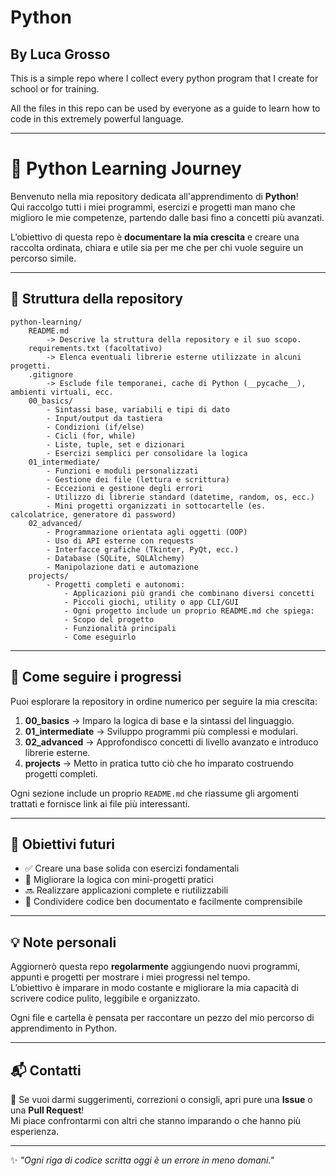 # Python
## By Luca Grosso

This is a simple repo where I collect every python program that I create for school or for training.

All the files in this repo can be used by everyone as a guide to learn how to code in this extremely powerful language.

---

# 🐍 Python Learning Journey

Benvenuto nella mia repository dedicata all'apprendimento di **Python**!  
Qui raccolgo tutti i miei programmi, esercizi e progetti man mano che miglioro le mie competenze, partendo dalle basi fino a concetti più avanzati.

L’obiettivo di questa repo è **documentare la mia crescita** e creare una raccolta ordinata, chiara e utile sia per me che per chi vuole seguire un percorso simile.

---

## 🧭 Struttura della repository

	python-learning/
	 	README.md
	    	-> Descrive la struttura della repository e il suo scopo.
	 	requirements.txt (facoltativo)
	    	-> Elenca eventuali librerie esterne utilizzate in alcuni progetti.
	 	.gitignore
	    	-> Esclude file temporanei, cache di Python (__pycache__), ambienti virtuali, ecc.
	 	00_basics/
	    	- Sintassi base, variabili e tipi di dato
	    	- Input/output da tastiera
	    	- Condizioni (if/else)
	    	- Cicli (for, while)
	    	- Liste, tuple, set e dizionari
	    	- Esercizi semplici per consolidare la logica
		01_intermediate/
	    	- Funzioni e moduli personalizzati
	    	- Gestione dei file (lettura e scrittura)
	    	- Eccezioni e gestione degli errori
	    	- Utilizzo di librerie standard (datetime, random, os, ecc.)
	    	- Mini progetti organizzati in sottocartelle (es. calcolatrice, generatore di password)
	 	02_advanced/
	    	- Programmazione orientata agli oggetti (OOP)
	    	- Uso di API esterne con requests
	    	- Interfacce grafiche (Tkinter, PyQt, ecc.)
	    	- Database (SQLite, SQLAlchemy)
	    	- Manipolazione dati e automazione
	  	projects/
	    	- Progetti completi e autonomi:
	      		- Applicazioni più grandi che combinano diversi concetti
	      		- Piccoli giochi, utility o app CLI/GUI
	      		- Ogni progetto include un proprio README.md che spiega:
	      		- Scopo del progetto
	      		- Funzionalità principali
	      		- Come eseguirlo
---

## 📘 Come seguire i progressi

Puoi esplorare la repository in ordine numerico per seguire la mia crescita:

1. **00_basics** → Imparo la logica di base e la sintassi del linguaggio.  
2. **01_intermediate** → Sviluppo programmi più complessi e modulari.  
3. **02_advanced** → Approfondisco concetti di livello avanzato e introduco librerie esterne.  
4. **projects** → Metto in pratica tutto ciò che ho imparato costruendo progetti completi.  

Ogni sezione include un proprio `README.md` che riassume gli argomenti trattati e fornisce link ai file più interessanti.

---

## 🧩 Obiettivi futuri

- ✅ Creare una base solida con esercizi fondamentali  
- 🚧 Migliorare la logica con mini-progetti pratici  
- 🔜 Realizzare applicazioni complete e riutilizzabili  
- 💭 Condividere codice ben documentato e facilmente comprensibile  

---

## 💡 Note personali

Aggiornerò questa repo **regolarmente** aggiungendo nuovi programmi, appunti e progetti per mostrare i miei progressi nel tempo.  
L’obiettivo è imparare in modo costante e migliorare la mia capacità di scrivere codice pulito, leggibile e organizzato.

Ogni file e cartella è pensata per raccontare un pezzo del mio percorso di apprendimento in Python.

---

## 📬 Contatti

💬 Se vuoi darmi suggerimenti, correzioni o consigli, apri pure una **Issue** o una **Pull Request**!  
Mi piace confrontarmi con altri che stanno imparando o che hanno più esperienza.  

---

✨ *"Ogni riga di codice scritta oggi è un errore in meno domani."*
